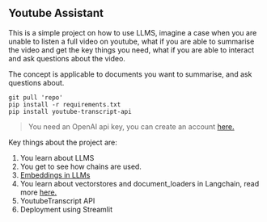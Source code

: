 ## Youtube Assistant


This is a simple project on how to use LLMS, imagine a case when you are unable to listen a full video
on youtube, what if you are able to summarise the video and get the key things you need, what if you are able to interact and ask questions about the video.

The concept is applicable to documents you want to summarise, and ask questions about.

```
git pull 'repo'
pip install -r requirements.txt
pip install youtube-transcript-api

```

>You need an OpenAI api key, you can create an account [here.](https://openai.com/api/) 

Key things about the project are:
1. You learn about LLMS
2. You get to see how chains are used.
3. [Embeddings in LLMs](https://huggingface.co/blog/qdrddr/what-are-embeddings-and-vector-databases) 
4. You learn about vectorstores and document_loaders in Langchain, read more [here.](https://python.langchain.com/docs/integrations/document_loaders/youtube_transcript/)
5. YoutubeTranscript API
6. Deployment using Streamlit
